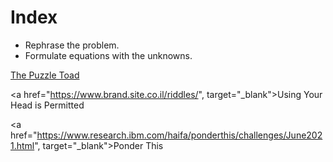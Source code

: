 # Index

- Rephrase the problem.
- Formulate equations with the unknowns.

<a href="http://www.cs.cmu.edu/puzzle/" target="_blank">The Puzzle Toad</a>

<a href="https://www.brand.site.co.il/riddles/", target="_blank">Using Your Head is Permitted</a>

<a href="https://www.research.ibm.com/haifa/ponderthis/challenges/June2021.html", target="_blank">Ponder This</a>